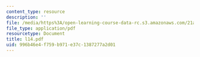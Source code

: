 ```yaml
---
content_type: resource
description: ''
file: /media/https%3A/open-learning-course-data-rc.s3.amazonaws.com/21a-212-myth-ritual-and-symbolism-spring-2004/996b46e4f759b971e37c1387277a2d01_l14.pdf
file_type: application/pdf
resourcetype: Document
title: l14.pdf
uid: 996b46e4-f759-b971-e37c-1387277a2d01
---
```

